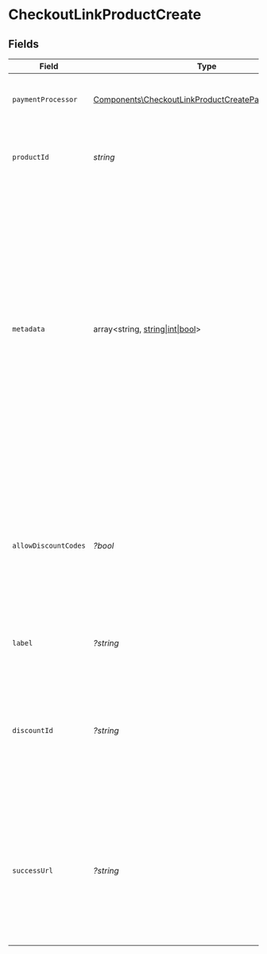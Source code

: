 # CheckoutLinkProductCreate


## Fields

| Field                                                                                                                                                                                                                                                                                        | Type                                                                                                                                                                                                                                                                                         | Required                                                                                                                                                                                                                                                                                     | Description                                                                                                                                                                                                                                                                                  |
| -------------------------------------------------------------------------------------------------------------------------------------------------------------------------------------------------------------------------------------------------------------------------------------------- | -------------------------------------------------------------------------------------------------------------------------------------------------------------------------------------------------------------------------------------------------------------------------------------------- | -------------------------------------------------------------------------------------------------------------------------------------------------------------------------------------------------------------------------------------------------------------------------------------------- | -------------------------------------------------------------------------------------------------------------------------------------------------------------------------------------------------------------------------------------------------------------------------------------------- |
| `paymentProcessor`                                                                                                                                                                                                                                                                           | [Components\CheckoutLinkProductCreatePaymentProcessor](../../Models/Components/CheckoutLinkProductCreatePaymentProcessor.md)                                                                                                                                                                 | :heavy_check_mark:                                                                                                                                                                                                                                                                           | Payment processor to use. Currently only Stripe is supported.                                                                                                                                                                                                                                |
| `productId`                                                                                                                                                                                                                                                                                  | *string*                                                                                                                                                                                                                                                                                     | :heavy_check_mark:                                                                                                                                                                                                                                                                           | ID of the product to checkout. First available price will be selected.                                                                                                                                                                                                                       |
| `metadata`                                                                                                                                                                                                                                                                                   | array<string, [string\|int\|bool](../../Models/Components/CheckoutLinkProductCreateMetadata.md)>                                                                                                                                                                                             | :heavy_minus_sign:                                                                                                                                                                                                                                                                           | Key-value object allowing you to store additional information.<br/><br/>The key must be a string with a maximum length of **40 characters**.<br/>The value must be either:<br/><br/>* A string with a maximum length of **500 characters**<br/>* An integer<br/>* A boolean<br/><br/>You can store up to **50 key-value pairs**. |
| `allowDiscountCodes`                                                                                                                                                                                                                                                                         | *?bool*                                                                                                                                                                                                                                                                                      | :heavy_minus_sign:                                                                                                                                                                                                                                                                           | Whether to allow the customer to apply discount codes. If you apply a discount through `discount_id`, it'll still be applied, but the customer won't be able to change it.                                                                                                                   |
| `label`                                                                                                                                                                                                                                                                                      | *?string*                                                                                                                                                                                                                                                                                    | :heavy_minus_sign:                                                                                                                                                                                                                                                                           | Optional label to distinguish links internally                                                                                                                                                                                                                                               |
| `discountId`                                                                                                                                                                                                                                                                                 | *?string*                                                                                                                                                                                                                                                                                    | :heavy_minus_sign:                                                                                                                                                                                                                                                                           | ID of the discount to apply to the checkout. If the discount is not applicable anymore when opening the checkout link, it'll be ignored.                                                                                                                                                     |
| `successUrl`                                                                                                                                                                                                                                                                                 | *?string*                                                                                                                                                                                                                                                                                    | :heavy_minus_sign:                                                                                                                                                                                                                                                                           | URL where the customer will be redirected after a successful payment.You can add the `checkout_id={CHECKOUT_ID}` query parameter to retrieve the checkout session id.                                                                                                                        |